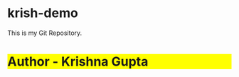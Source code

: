 # krish-demo
This is my Git Repository.
<br>
<h1 style="background-color:yellow;">Author - Krishna Gupta</h1>
